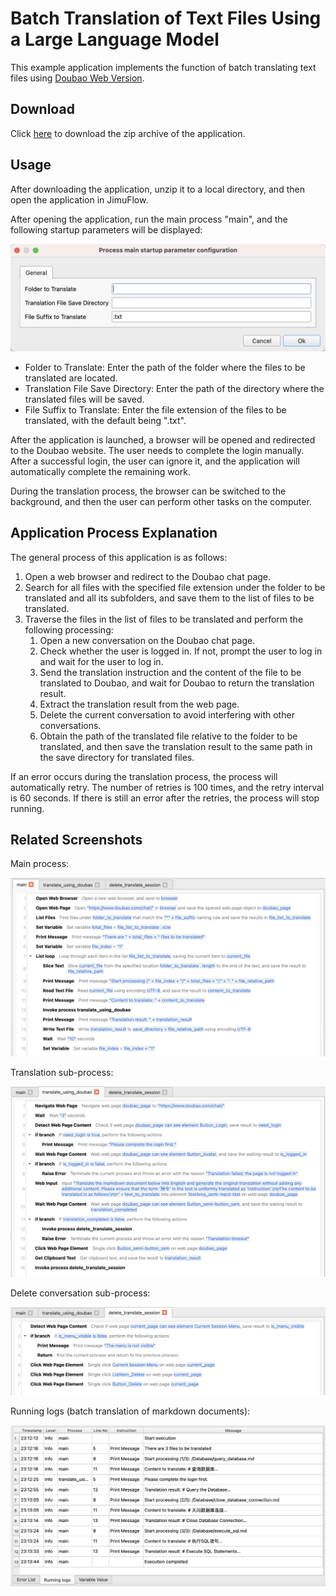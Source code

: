 # Batch Translation of Text Files Using a Large Language Model

This example application implements the function of batch translating text files using [Doubao Web Version](https://www.doubao.com/chat/).

## Download

Click [here](../../examples/translate_text_files.zip) to download the zip archive of the application.

## Usage

After downloading the application, unzip it to a local directory, and then open the application in JimuFlow.

After opening the application, run the main process "main", and the following startup parameters will be displayed:

![input_config.png](input_config.png)

* Folder to Translate: Enter the path of the folder where the files to be translated are located.
* Translation File Save Directory: Enter the path of the directory where the translated files will be saved.
* File Suffix to Translate: Enter the file extension of the files to be translated, with the default being ".txt".

After the application is launched, a browser will be opened and redirected to the Doubao website. The user needs to complete the login manually. After a successful login, the user can ignore it, and the application will automatically complete the remaining work.

During the translation process, the browser can be switched to the background, and then the user can perform other tasks on the computer.

## Application Process Explanation

The general process of this application is as follows:

1. Open a web browser and redirect to the Doubao chat page.
2. Search for all files with the specified file extension under the folder to be translated and all its subfolders, and save them to the list of files to be translated.
3. Traverse the files in the list of files to be translated and perform the following processing:
    1. Open a new conversation on the Doubao chat page.
    2. Check whether the user is logged in. If not, prompt the user to log in and wait for the user to log in.
    3. Send the translation instruction and the content of the file to be translated to Doubao, and wait for Doubao to return the translation result.
    4. Extract the translation result from the web page.
    5. Delete the current conversation to avoid interfering with other conversations.
    6. Obtain the path of the translated file relative to the folder to be translated, and then save the translation result to the same path in the save directory for translated files.

If an error occurs during the translation process, the process will automatically retry. The number of retries is 100 times, and the retry interval is 60 seconds. If there is still an error after the retries, the process will stop running.

## Related Screenshots

Main process:

![main_process.png](main_process.png)

Translation sub-process:

![translate_sub_process.png](translate_sub_process.png)

Delete conversation sub-process:

![delete_chat_sub_process.png](delete_chat_sub_process.png)

Running logs (batch translation of markdown documents):

![running_logs.png](running_logs.png) 
